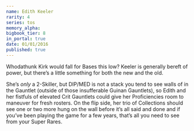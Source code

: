 ```yaml
---
name: Edith Keeler
rarity: 4
series: tos
memory_alpha:
bigbook_tier: 8
in_portal: true
date: 01/01/2016
published: true
---
```


Whodathunk Kirk would fall for Bases this low? Keeler is generally bereft of power, but there’s a little something for both the new and the old.

She’s *only* a 2-Skiller, but DIP/MED is not a stack you tend to see walls of in the Gauntlet (outside of those insufferable Guinan Gauntlets), so Edith and her fistfuls of elevated Crit Gauntlets could give her Proficiencies room to maneuver for fresh rosters. On the flip side, her trio of Collections should see one or two more hung on the wall before it’s all said and done and if you’ve been playing the game for a few years, that’s all you need to see from your Super Rares.
